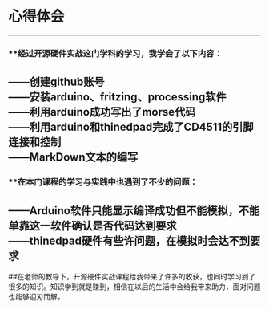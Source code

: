# **心得体会**  
---  
### **经过开源硬件实战这门学科的学习，我学会了以下内容：  
——创建github账号  
——安装arduino、fritzing、processing软件  
——利用arduino成功写出了morse代码  
——利用arduino和thinedpad完成了CD4511的引脚连接和控制  
——MarkDown文本的编写  
---  
### **在本门课程的学习与实践中也遇到了不少的问题：  
——Arduino软件只能显示编译成功但不能模拟，不能单靠这一软件确认是否代码达到要求  
——thinedpad硬件有些许问题，在模拟时会达不到要求  
---  
##在老师的教导下，开源硬件实战课程给我带来了许多的收获，也同时学习到了很多的知识。知识学到就是赚到，相信在以后的生活中会给我带来助力，面对问题也能够迎刃而解。
